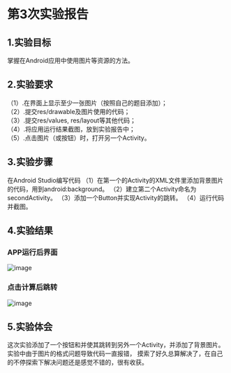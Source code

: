 # 第3次实验报告
## 1.实验目标
掌握在Android应用中使用图片等资源的方法。

## 2.实验要求

  （1）.在界面上显示至少一张图片（按照自己的题目添加）；  
  （2）.提交res/drawable及图片使用的代码；  
  （3）.提交res/values, res/layout等其他代码；  
  （4）.将应用运行结果截图，放到实验报告中；  
  （5）.点击图片（或按钮）时，打开另一个Activity。 
## 3.实验步骤
在Android Studio编写代码
 （1）在第一个的Activity的XML文件里添加背景图片的代码，用到android:background。
 （2）建立第二个Activity命名为secondActivity。
 （3）添加一个Button并实现Activity的跳转。
 （4）运行代码并截图。
## 4.实验结果
### APP运行后界面
![image](https://github.com/BoliChen/android-labs-2018/blob/master/com1614080901106/jt3-1.png)
### 点击计算后跳转
![image](https://github.com/BoliChen/android-labs-2018/blob/master/com1614080901106/jt3-2.png)
## 5.实验体会
这次实验添加了一个按钮和并使其跳转到另外一个Activity，并添加了背景图片。实验中由于图片的格式问题导致代码一直报错，
摸索了好久总算解决了，在自己的不停探索下解决问题还是感觉不错的，很有收获。


